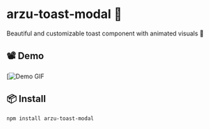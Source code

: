 # arzu‑toast‑modal 🔔
Beautiful and customizable toast component with animated visuals 🚀

## 📽 Demo
[![Demo GIF](https://https://drive.google.com/file/d/1-HoxjWySAnPu4-ZA-WBgJ1ANsTPQcBg6/view?usp=sharing)

## 📦 Install
```bash
npm install arzu-toast-modal
